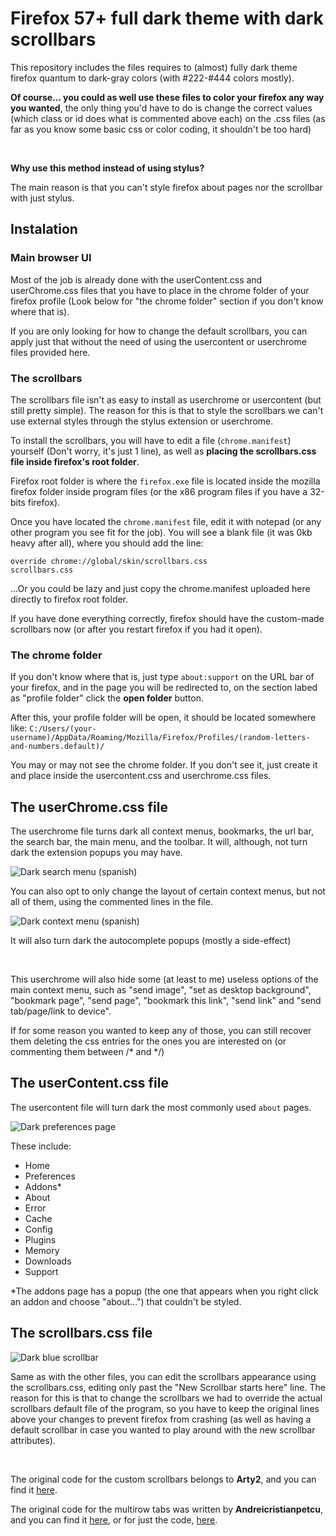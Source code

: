 <h1>Firefox 57+ full dark theme with dark scrollbars</h1>

<p>This repository includes the files requires to (almost) fully dark theme firefox quantum to dark-gray colors 
(with #222-#444 colors mostly). </p>
<p><b>Of course... you could as well use these files to color your firefox any way you wanted</b>, the only thing you'd have to do
is change the correct values (which class or id does what is commented above each) on the .css files (as far as you know some 
basic css or color coding, it shouldn't be too hard)</p><br />
<p><b>Why use this method instead of using stylus?</b></p>
<p>The main reason is that you can't style firefox about pages nor the scrollbar with just stylus.</p>

<h2>Instalation</h2>

<h3>Main browser UI</h3>
<p>Most of the job is already done with the userContent.css and userChrome.css files that you have to place in the 
chrome folder of your firefox profile (Look below for "the chrome folder" section if you don't know where that is).</p>
<p>If you are only looking for how to change the default scrollbars, you can apply just that without the need
of using the usercontent or userchrome files provided here.</p>

<h3>The scrollbars</h3>
<p>The scrollbars file isn't as easy to install as userchrome or usercontent (but still pretty simple). 
The reason for this is that to style the scrollbars we can't use external styles through the stylus extension or userchrome.</p>
<p>To install the scrollbars, you will have to edit a file (<code>chrome.manifest</code>) yourself (Don't worry, it's just 1 line), 
as well as <b>placing the scrollbars.css file inside firefox's root folder</b>.</p> 
<p>Firefox root folder is where the <code>firefox.exe</code> file is located inside the mozilla firefox folder inside program 
files (or the x86 program files if you have a 32-bits firefox).</p>
<p>Once you have located the <code>chrome.manifest</code> file, edit it with notepad (or any other program you see fit for the
job). You will see a blank file (it was 0kb heavy after all), where you should add the line:</p>

<code>override chrome://global/skin/scrollbars.css scrollbars.css</code>

<p>...Or you could be lazy and just copy the chrome.manifest uploaded here directly to firefox root folder.</p>
<p>If you have done everything correctly, firefox should have the custom-made scrollbars now (or after you restart firefox if
you had it open).</p>
<h3>The chrome folder</h3>
<p>If you don't know where that is, just type <code>about:support</code> on the URL bar of your firefox, and in the page
you will be redirected to, on the section labed as "profile folder" click the <b>open folder</b> button.</p>
<p>After this, your profile folder will be open, it should be located somewhere like: 
<code>C:/Users/(your-username)/AppData/Roaming/Mozilla/Firefox/Profiles/(random-letters-and-numbers.default)/</code><p>
<p>You may or may not see the chrome folder. If you don't see it, just create it and place inside the 
usercontent.css and userchrome.css files.<p>


<h2>The userChrome.css file</h2>

<p>The userchrome file turns dark all context menus, bookmarks, the url bar, the search bar, the main menu, and the toolbar. 
It will, although, not turn dark the extension popups you may have. <p>
<img src="https://i.imgur.com/wWjBcqz.png" title="Dark search menu (spanish)" /></a>
<p>You can also opt to only change the layout of certain context menus, but not all of them, using the commented lines
in the file.</p>
<img src="https://i.imgur.com/7zj3SSq.png" title="Dark context menu (spanish)" /></a>
<p>It will also turn dark the autocomplete popups (mostly a side-effect)</p>
<br />

<p>This userchrome will also hide some (at least to me) useless options of the main context menu, such as "send image", 
"set as desktop background", "bookmark page", "send page", "bookmark this link", "send link" and "send tab/page/link to device".</p>
<p>If for some reason you wanted to keep any of those, you can still recover them deleting the css entries for the ones you are 
interested on (or commenting them between /* and */)</p>


<h2>The userContent.css file</h2>

<p>The usercontent file will turn dark the most commonly used <code>about</code> pages.</p>
<img src="https://i.imgur.com/d4CEUZL.png" title="Dark preferences page" /></a>
<p>These include:</p>
<ul>
  <li>Home</li>
  <li>Preferences</li>
  <li>Addons*</li>
  <li>About</li>
  <li>Error</li>
  <li>Cache</li>
  <li>Config</li>
  <li>Plugins</li>
  <li>Memory</li>
  <li>Downloads</li>
  <li>Support</li>
</ul>

<p>*The addons page has a popup (the one that appears when you right click an addon and choose "about...") that couldn't be
styled.</p>

<h2>The scrollbars.css file</h2>
<img src="https://i.imgur.com/2WBVmxY.png?1" title="Dark blue scrollbar" /></a>

<p>Same as with the other files, you can edit the scrollbars appearance using the scrollbars.css, editing only past the 
"New Scrollbar starts here" line. The reason for this is that to change the scrollbars we had to override the actual scrollbars
default file of the program, so you have to keep the original lines above your changes to prevent firefox from crashing (as
well as having a default scrollbar in case you wanted to play around with the new scrollbar attributes).</p> <br />
<p>The original code for the custom scrollbars belongs to <b>Arty2</b>, and you can find it <a href="https://gist.github.com/Arty2/fdf19aea2c601032410516f059d58eb1">here</a>.
<p>The original code for the multirow tabs was written by <b>Andreicristianpetcu</b>, and you can find it <a href="https://discourse.mozilla.org/t/tabs-in-two-or-more-rows-like-tabmixpro-in-quantum/21657/2">here</a>, or for just the code, <a href="https://github.com/andreicristianpetcu/UserChrome-Tweaks/blob/09fa38a304af88b685f4086bc8ea9997dd7db0fd/tabs/multi_row_tabs_firefox_v57.css">here</a>.
